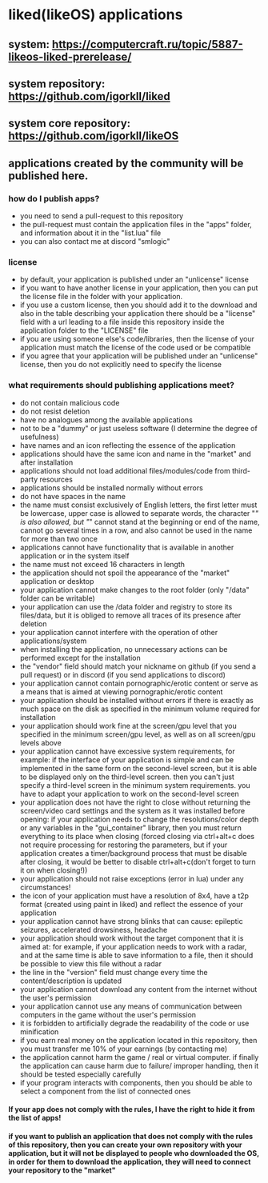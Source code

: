 # liked(likeOS) applications
## system: https://computercraft.ru/topic/5887-likeos-liked-prerelease/
## system repository: https://github.com/igorkll/liked
## system core repository: https://github.com/igorkll/likeOS
## applications created by the community will be published here.
### how do I publish apps?
* you need to send a pull-request to this repository
* the pull-request must contain the application files in the "apps" folder, and information about it in the "list.lua" file
* you can also contact me at discord "smlogic"

### license
* by default, your application is published under an "unlicense" license
* if you want to have another license in your application, then you can put the license file in the folder with your application.
* if you use a custom license, then you should add it to the download and also in the table describing your application there should be a "license" field with a url leading to a file inside this repository inside the application folder to the "LICENSE" file
* if you are using someone else's code/libraries, then the license of your application must match the license of the code used or be compatible
* if you agree that your application will be published under an "unlicense" license, then you do not explicitly need to specify the license

### what requirements should publishing applications meet?
* do not contain malicious code
* do not resist deletion
* have no analogues among the available applications
* not to be a "dummy" or just useless software (I determine the degree of usefulness)
* have names and an icon reflecting the essence of the application
* applications should have the same icon and name in the "market" and after installation
* applications should not load additional files/modules/code from third-party resources
* applications should be installed normally without errors
* do not have spaces in the name
* the name must consist exclusively of English letters, the first letter must be lowercase, upper case is allowed to separate words, the character "_" is also allowed, but "_" cannot stand at the beginning or end of the name, cannot go several times in a row, and also cannot be used in the name for more than two once
* applications cannot have functionality that is available in another application or in the system itself
* the name must not exceed 16 characters in length
* the application should not spoil the appearance of the "market" application or desktop
* your application cannot make changes to the root folder (only "/data" folder can be writable)
* your application can use the /data folder and registry to store its files/data, but it is obliged to remove all traces of its presence after deletion
* your application cannot interfere with the operation of other applications/system
* when installing the application, no unnecessary actions can be performed except for the installation
* the "vendor" field should match your nickname on github (if you send a pull request) or in discord (if you send applications to discord)
* your application cannot contain pornographic/erotic content or serve as a means that is aimed at viewing pornographic/erotic content
* your application should be installed without errors if there is exactly as much space on the disk as specified in the minimum volume required for installation
* your application should work fine at the screen/gpu level that you specified in the minimum screen/gpu level, as well as on all screen/gpu levels above
* your application cannot have excessive system requirements, for example: if the interface of your application is simple and can be implemented in the same form on the second-level screen, but it is able to be displayed only on the third-level screen. then you can't just specify a third-level screen in the minimum system requirements. you have to adapt your application to work on the second-level screen
* your application does not have the right to close without returning the screen/video card settings and the system as it was installed before opening: if your application needs to change the resolutions/color depth or any variables in the "gui_container" library, then you must return everything to its place when closing (forced closing via ctrl+alt+c does not require processing for restoring the parameters, but if your application creates a timer/background process that must be disable after closing, it would be better to disable ctrl+alt+c(don't forget to turn it on when closing!))
* your application should not raise exceptions (error in lua) under any circumstances!
* the icon of your application must have a resolution of 8x4, have a t2p format (created using paint in liked) and reflect the essence of your application
* your application cannot have strong blinks that can cause: epileptic seizures, accelerated drowsiness, headache
* your application should work without the target component that it is aimed at: for example, if your application needs to work with a radar, and at the same time is able to save information to a file, then it should be possible to view this file without a radar
* the line in the "version" field must change every time the content/description is updated
* your application cannot download any content from the internet without the user's permission
* your application cannot use any means of communication between computers in the game without the user's permission
* it is forbidden to artificially degrade the readability of the code or use minification
* if you earn real money on the application located in this repository, then you must transfer me 10% of your earnings (by contacting me)
* the application cannot harm the game / real or virtual computer. if finally the application can cause harm due to failure/ improper handling, then it should be tested especially carefully
* if your program interacts with components, then you should be able to select a component from the list of connected ones

#### If your app does not comply with the rules, I have the right to hide it from the list of apps!

#### if you want to publish an application that does not comply with the rules of this repository, then you can create your own repository with your application, but it will not be displayed to people who downloaded the OS, in order for them to download the application, they will need to connect your repository to the "market"